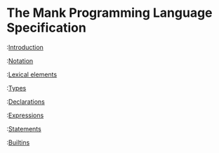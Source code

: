 # The Mank Programming Language Specification

:[Introduction](./intro.md)

<!-- <div class="page"/> -->

:[Notation](./notation.md)

<!-- <div class="page"/> -->

:[Lexical elements](./lexical_elements.md)

<!-- <div class="page"/> -->

:[Types](./types.md)

<!-- <div class="page"/> -->

:[Declarations](./declarations.md)

<!-- <div class="page"/> -->

:[Expressions](./expressions.md)

<!-- <div class="page"/> -->

:[Statements](./statements.md)

<!-- <div class="page"/> -->

:[Builtins](./builtin_functions.md)
